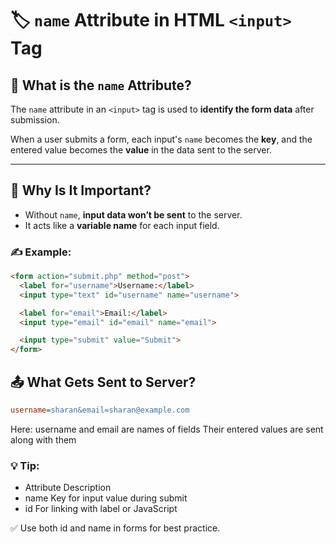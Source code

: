 # 🏷️ `name` Attribute in HTML `<input>` Tag

## 📌 What is the `name` Attribute?

The `name` attribute in an `<input>` tag is used to **identify the form data** after submission.

When a user submits a form, each input's `name` becomes the **key**, and the entered value becomes the **value** in the data sent to the server.

---

## 🧠 Why Is It Important?

- Without `name`, **input data won’t be sent** to the server.
- It acts like a **variable name** for each input field.

### ✍ Example:

```html
<form action="submit.php" method="post">
  <label for="username">Username:</label>
  <input type="text" id="username" name="username">

  <label for="email">Email:</label>
  <input type="email" id="email" name="email">

  <input type="submit" value="Submit">
</form>
```
## 📤 What Gets Sent to Server?
```ini
username=sharan&email=sharan@example.com
```
Here:
username and email are names of fields
Their entered values are sent along with them

### 💡 Tip:
- Attribute	Description
- name	Key for input value during submit
- id	For linking with label or JavaScript

✅ Use both id and name in forms for best practice.

